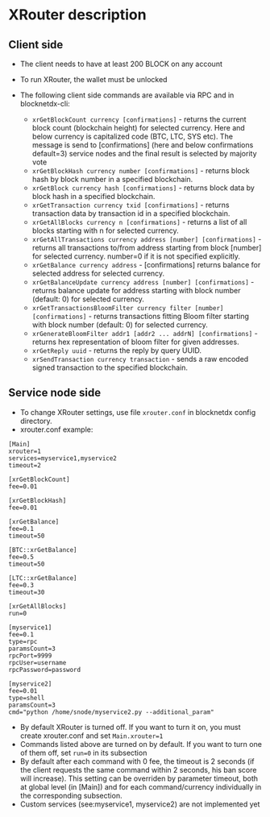 # XRouter description

## Client side

* The client needs to have at least 200 BLOCK on any account
* To run XRouter, the wallet must be unlocked 
* The following client side commands are available via RPC and in blocknetdx-cli:

  * ```xrGetBlockCount currency [confirmations]``` - returns the current block count (blockchain height) for selected currency. Here and below currency is capitalized code (BTC, LTC, SYS etc). The message is send to [confirmations] (here and below confirmations default=3) service nodes and the final result is selected by majority vote
  * ```xrGetBlockHash currency number [confirmations]``` - returns block hash by block number in a specified blockchain.
  * ```xrGetBlock currency hash [confirmations]``` - returns block data by block hash in a specified blockchain.
  * ```xrGetTransaction currency txid [confirmations]``` - returns transaction data by transaction id in a specified blockchain.
  * ```xrGetAllBlocks currency n [confirmations]``` - returns a list of all blocks starting with n for selected currency.
  * ```xrGetAllTransactions currency address [number] [confirmations]``` - returns all transactions to/from address starting from block [number] for selected currency. number=0 if it is not specified explicitly.
  * ```xrGetBalance currency address``` - [confirmations] returns balance for selected address for selected currency.
  * ```xrGetBalanceUpdate currency address [number] [confirmations]``` - returns balance update for address starting with block number (default: 0) for selected currency.
  * ```xrGetTransactionsBloomFilter currency filter [number] [confirmations]``` - returns transactions fitting Bloom filter starting with block number (default: 0) for selected currency.
  * ```xrGenerateBloomFilter addr1 [addr2 ... addrN] [confirmations]``` - returns hex representation of bloom filter for given addresses.
  * ```xrGetReply uuid``` - returns the reply by query UUID.
  * ```xrSendTransaction currency transaction``` - sends a raw encoded signed transaction to the specified blockchain.
  
## Service node side
* To change XRouter settings, use file ```xrouter.conf``` in blocknetdx config directory.
* xrouter.conf example:
```
[Main]
xrouter=1
services=myservice1,myservice2
timeout=2

[xrGetBlockCount]
fee=0.01

[xrGetBlockHash]
fee=0.01

[xrGetBalance]
fee=0.1
timeout=50

[BTC::xrGetBalance]
fee=0.5
timeout=50

[LTC::xrGetBalance]
fee=0.3
timeout=30

[xrGetAllBlocks]
run=0

[myservice1]
fee=0.1
type=rpc
paramsCount=3
rpcPort=9999
rpcUser=username
rpcPassword=password

[myservice2]
fee=0.01
type=shell
paramsCount=3
cmd="python /home/snode/myservice2.py --additional_param"
```

* By default XRouter is turned off. If you want to turn it on, you must create xrouter.conf and set ```Main.xrouter=1```
* Commands listed above are turned on by default. If you want to turn one of them off, set ```run=0``` in its subsection
* By default after each command with 0 fee, the timeout is 2 seconds (if the client requests the same command within 2 seconds, his ban score will increase). This setting can be overriden by parameter timeout, both at global level (in [Main]) and for each command/currency individually in the corresponding subsection.
* Custom services (see:myservice1, myservice2) are not implemented yet
